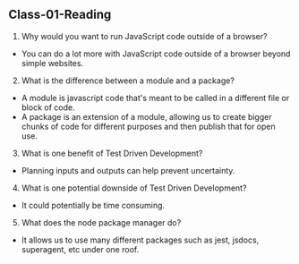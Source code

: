 
## Class-01-Reading

1. Why would you want to run JavaScript code outside of a browser?
 
 * You can do a lot more with JavaScript code outside of a browser beyond simple websites.

2. What is the difference between a module and a package?

* A module is javascript code that's meant to be called in a different file or block of code.
* A package is an extension of a module, allowing us to create bigger chunks of code for different purposes and then publish that for open use. 

3. What is one benefit of Test Driven Development?

* Planning inputs and outputs can help prevent uncertainty.

4. What is one potential downside of Test Driven Development?

* It could potentially be time consuming.

5. What does the node package manager do?

* It allows us to use many different packages such as jest, jsdocs, superagent, etc under one roof.

